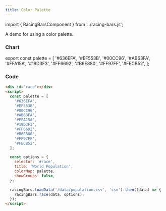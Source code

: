 ```yaml
---
title: Color Palette
---
```


import { RacingBarsComponent } from '../racing-bars.js';

A demo for using a color palette.

<!--truncate-->

### Chart

export const palette = [
'#636EFA',
'#EF553B',
'#00CC96',
'#AB63FA',
'#FFA15A',
'#19D3F3',
'#FF6692',
'#B6E880',
'#FF97FF',
'#FECB52',
];

<div className="gallery">
  <RacingBarsComponent
    elementId="gallery-color-palette"
    dataUrl="/data/population.csv"
    dataType="csv"
    title="World Population"
    colorMap={palette}
    showGroups={false}
  />
</div>

### Code

```html {19}
<div id="race"></div>
<script>
  const palette = [
    '#636EFA',
    '#EF553B',
    '#00CC96',
    '#AB63FA',
    '#FFA15A',
    '#19D3F3',
    '#FF6692',
    '#B6E880',
    '#FF97FF',
    '#FECB52',
  ];

  const options = {
    selector: '#race',
    title: 'World Population',
    colorMap: palette,
    showGroups: false,
  };

  racingBars.loadData('/data/population.csv', 'csv').then((data) => {
    racingBars.race(data, options);
  });
</script>
```
